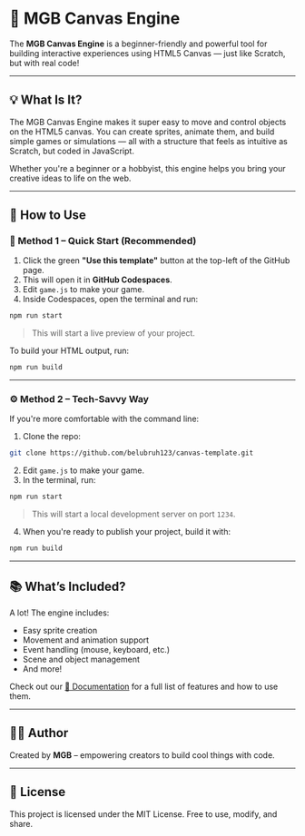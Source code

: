 # 🎨 MGB Canvas Engine

The **MGB Canvas Engine** is a beginner-friendly and powerful tool for building interactive experiences using HTML5 Canvas — just like Scratch, but with real code!

---

## 💡 What Is It?

The MGB Canvas Engine makes it super easy to move and control objects on the HTML5 canvas. You can create sprites, animate them, and build simple games or simulations — all with a structure that feels as intuitive as Scratch, but coded in JavaScript.

Whether you're a beginner or a hobbyist, this engine helps you bring your creative ideas to life on the web.

---

## 🚀 How to Use

### 📌 Method 1 – Quick Start (Recommended)

1. Click the green **"Use this template"** button at the top-left of the GitHub page.
2. This will open it in **GitHub Codespaces**.
3. Edit `game.js` to make your game.
4. Inside Codespaces, open the terminal and run:

```bash
npm run start
```

> This will start a live preview of your project.

To build your HTML output, run:

```bash
npm run build
```

---

### ⚙️ Method 2 – Tech-Savvy Way

If you're more comfortable with the command line:

1. Clone the repo:

```bash
git clone https://github.com/belubruh123/canvas-template.git
```

2. Edit `game.js` to make your game.
3. In the terminal, run:

```bash
npm run start
```

> This will start a local development server on port `1234`.

4. When you're ready to publish your project, build it with:

```bash
npm run build
```

---

## 📚 What’s Included?

A lot! The engine includes:

- Easy sprite creation
- Movement and animation support
- Event handling (mouse, keyboard, etc.)
- Scene and object management
- And more!

Check out our [📄 Documentation](https://tinyurl.com/MGB-docs) for a full list of features and how to use them.

---

## 🧑‍💻 Author

Created by **MGB** – empowering creators to build cool things with code.

---

## 📃 License

This project is licensed under the MIT License. Free to use, modify, and share.
